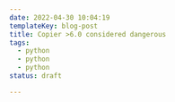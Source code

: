 ```yaml
---
date: 2022-04-30 10:04:19
templateKey: blog-post
title: Copier >6.0 considered dangerous
tags:
  - python
  - python
  - python
status: draft

---
```

